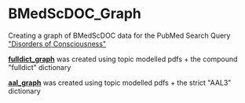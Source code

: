 # BMedScDOC_Graph
Creating a graph of BMedScDOC data for the PubMed Search Query ["Disorders of Consciousness"](https://pubmed.ncbi.nlm.nih.gov/?term=Disorders+of+Consciousness)

[**fulldict_graph**](https://mango117.github.io/tdm-fulldict-sigma) was created using topic modelled pdfs + the compound "fulldict" dictionary

[**aal_graph**](https://mango117.github.io/tdm-aal-sigma) was created using topic modelled pdfs + the strict "AAL3" dictionary